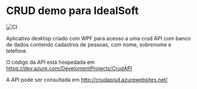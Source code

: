 # CRUD demo para IdealSoft
![CI](https://github.com/SEscobedo/CrudDemo/workflows/CI/badge.svg)

Aplicativo desktop criado com WPF para acesso a uma crud API com banco de dados contendo cadastros de pessoas, com nome, sobrenome e telefone.

O código da API está hospedada em https://dev.azure.com/DevelomentProjects/CrudAPI

A API pode ser consultada em http://crudapisd.azurewebsites.net/

